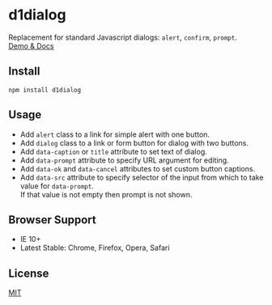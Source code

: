 # d1dialog

Replacement for standard Javascript dialogs: ``alert``, ``confirm``, ``prompt``.  
[Demo & Docs](http://vadimkor.ru/projects/dialog/)

## Install

```
npm install d1dialog
```

## Usage

* Add ``alert`` class to a link for simple alert with one button.
* Add ``dialog`` class to a link or form button for dialog with two buttons.
* Add ``data-caption`` or ``title`` attribute to set text of dialog.
* Add ``data-prompt`` attribute to specify URL argument for editing.
* Add ``data-ok`` and ``data-cancel`` attributes to set custom button captions.
* Add ``data-src`` attribute to specify selector of the input from which to take value for ``data-prompt``.
	<br>If that value is not empty then prompt is not shown.

## Browser Support

* IE 10+
* Latest Stable: Chrome, Firefox, Opera, Safari

## License

[MIT](./LICENSE)
